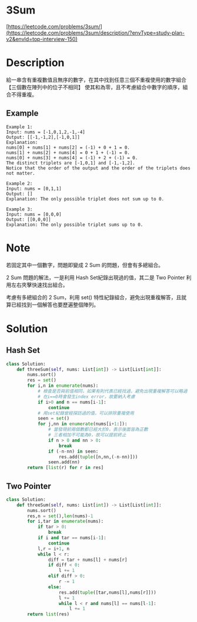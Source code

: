 # **3Sum**

[https://leetcode.com/problems/3sum/](https://leetcode.com/problems/3sum/description/?envType=study-plan-v2&envId=top-interview-150)

# Description

給一串含有重複數值且無序的數字，在其中找到任意三個不重複使用的數字組合【三個數在陣列中的位子不相同】 使其和為零，且不考慮組合中數字的順序，組合不得重複。

## Example

```
Example 1:
Input: nums = [-1,0,1,2,-1,-4]
Output: [[-1,-1,2],[-1,0,1]]
Explanation: 
nums[0] + nums[1] + nums[2] = (-1) + 0 + 1 = 0.
nums[1] + nums[2] + nums[4] = 0 + 1 + (-1) = 0.
nums[0] + nums[3] + nums[4] = (-1) + 2 + (-1) = 0.
The distinct triplets are [-1,0,1] and [-1,-1,2].
Notice that the order of the output and the order of the triplets does not matter.

Example 2:
Input: nums = [0,1,1]
Output: []
Explanation: The only possible triplet does not sum up to 0.

Example 3:
Input: nums = [0,0,0]
Output: [[0,0,0]]
Explanation: The only possible triplet sums up to 0.
```

# Note

若固定其中一個數字，問題即變成 2 Sum 的問題，但會有多總組合。

2 Sum 問題的解法，一是利用 Hash Set紀錄出現過的值，其二是 Two Pointer 利用左右夾擊快速找出組合。

考慮有多總組合的 2 Sum，利用 set() 特性紀錄組合，避免出現重複解答，且就算已經找到一個解答也要歷遍整個陣列。

# Solution

## Hash Set

```python
class Solution:
    def threeSum(self, nums: List[int]) -> List[List[int]]:
        nums.sort()
        res = set()
        for i,n in enumerate(nums):
            # 檢查是否與前值相同，如果有則代表已經找過，避免出現重複解答可以略過
            # 在i==0時會發生index error，故要納入考慮
            if i>0 and n == nums[i-1]:
                continue
            # 用set紀錄曾經探訪過的值，可以排除重複使用
            seen = set()
            for j,nn in enumerate(nums[i+1:]):
                # 當發現前兩個數都已經大於0，表示後面皆為正數
                # 三者相加不可能為0，故可以提前終止
                if n > 0 and nn > 0:
                    break
                if (-n-nn) in seen:
                    res.add(tuple([n,nn,(-n-nn)]))
                seen.add(nn)
        return [list(r) for r in res]
```

## Two Pointer

```python
class Solution:
    def threeSum(self, nums: List[int]) -> List[List[int]]:
        nums.sort()
        res,n = set(),len(nums)-1
        for i,tar in enumerate(nums):
            if tar > 0:
                break
            if i and tar == nums[i-1]:
                continue
            l,r = i+1, n
            while l < r:
                diff = tar + nums[l] + nums[r]
                if diff < 0:
                    l += 1
                elif diff > 0:
                    r -= 1
                else:
                    res.add(tuple([tar,nums[l],nums[r]]))
                    l += 1
                    while l < r and nums[l] == nums[l-1]:
                        l += 1
        return list(res)

```